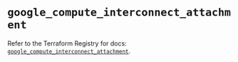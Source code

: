 # `google_compute_interconnect_attachment`

Refer to the Terraform Registry for docs: [`google_compute_interconnect_attachment`](https://registry.terraform.io/providers/hashicorp/google-beta/5.29.0/docs/resources/google_compute_interconnect_attachment).
